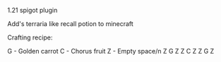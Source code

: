 1.21 spigot plugin

Add's terraria like recall potion to minecraft

Crafting recipe:

G - Golden carrot
C - Chorus fruit
Z - Empty space/n
  Z G Z
  Z C Z
  Z G Z
